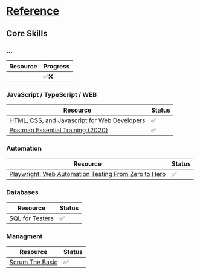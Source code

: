 # [Reference](https://github.com/amitness/learning?tab=readme-ov-file)


## Core Skills

### ...


|Resource|Progress|
|---|---|
|[](https://www.datacamp.com/courses/writing-efficient-python-code)|✅❌|

### JavaScript / TypeScript / WEB

|Resource|Status|
|---------------------------------------------------------------|---|
|[HTML, CSS, and Javascript for Web Developers](https://www.datacamp.com/courses/writing-efficient-python-code](https://www.coursera.org/account/accomplishments/verify/2TZNPHX62Y4G?utm_source=link&utm_medium=certificate&utm_content=cert_image&utm_campaign=sharing_cta&utm_product=course))|✅|
|[Postman Essential Training (2020)](https://www.linkedin.com/learning/certificates/cc5ca86ff6888f1ee07f2f4e5250d114ec14d0eeeeffa8bf2f3db564003a836d)|✅|

### Automation 

|Resource|Status|
|---------------------------------------------------------------|---|
|[Playwright: Web Automation Testing From Zero to Hero](https://www.udemy.com/certificate/UC-a95f4542-f1e4-4fb6-a096-96531386de26/)|✅|


### Databases

|Resource|Status|
|---------------------------------------------------------------|---|
|[SQL for Testers](https://www.linkedin.com/learning/certificates/cc5ca86ff6888f1ee07f2f4e5250d114ec14d0eeeeffa8bf2f3db564003a836d)|✅|


### Managment

|Resource|Status|
|---------------------------------------------------------------|---|
|[Scrum The Basic](https://www.udemy.com/certificate/UC-a95f4542-f1e4-4fb6-a096-96531386de26/](https://www.linkedin.com/learning/certificates/8207eff6d8bf2784d953ef2ac11c3bfb0be0afa60ed3f9b7582c1b7896b136a4))|✅|
